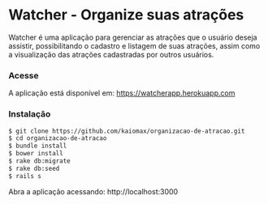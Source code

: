 # Watcher - Organize suas atrações

Watcher é uma aplicação para gerenciar as atrações que o usuário deseja assistir, possibilitando o cadastro e listagem de suas atrações, assim como a visualização das atrações cadastradas por outros usuários.

### Acesse
A aplicação está disponível em: https://watcherapp.herokuapp.com

### Instalação

```sh
$ git clone https://github.com/kaiomax/organizacao-de-atracao.git
$ cd organizacao-de-atracao
$ bundle install
$ bower install
$ rake db:migrate
$ rake db:seed
$ rails s
```
Abra a aplicação acessando: http://localhost:3000
